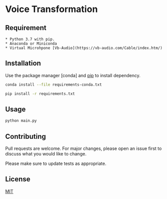 # Voice Transformation


## Requirement

    * Python 3.7 with pip.
    * Anaconda or Miniconda
    * Virtual Microhpone [Vb-Audio](https://vb-audio.com/Cable/index.htm/)

## Installation

Use the package manager [conda] and [pip](https://pip.pypa.io/en/stable/) to install dependency.



```bash
conda install --file requirements-conda.txt

pip install -r requirements.txt
```

## Usage

```bash
python main.py
```

## Contributing
Pull requests are welcome. For major changes, please open an issue first to discuss what you would like to change.

Please make sure to update tests as appropriate.

## License
[MIT](https://choosealicense.com/licenses/mit/)